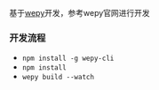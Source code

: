 基于[wepy](https://tencent.github.io/wepy/)开发，参考wepy官网进行开发

### 开发流程
  - `npm install -g wepy-cli`
  - `npm install`
  - `wepy build --watch`


